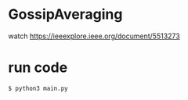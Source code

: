 # GossipAveraging

watch https://ieeexplore.ieee.org/document/5513273

# run code

`$ python3 main.py`
